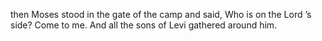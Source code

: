 then Moses stood in the gate of the camp and said, Who is on the Lord ’s side? Come to me. And all the sons of Levi gathered around him.
